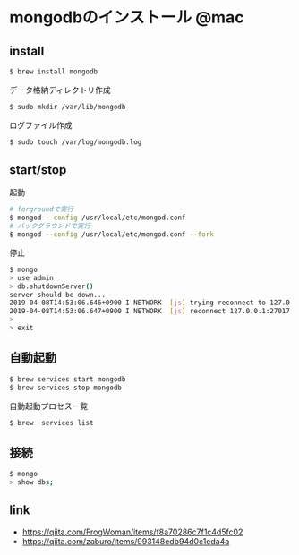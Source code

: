 # mongodbのインストール @mac



## install
 
```bash
$ brew install mongodb
```

データ格納ディレクトリ作成

```bash
$ sudo mkdir /var/lib/mongodb
```

ログファイル作成


```bash
$ sudo touch /var/log/mongodb.log 
```


## start/stop

起動

```bash
# forgroundで実行
$ mongod --config /usr/local/etc/mongod.conf
# バックグラウンドで実行
$ mongod --config /usr/local/etc/mongod.conf --fork
```

停止

```bash
$ mongo
> use admin
> db.shutdownServer()
server should be down...
2019-04-08T14:53:06.646+0900 I NETWORK  [js] trying reconnect to 127.0.0.1:27017 failed
2019-04-08T14:53:06.647+0900 I NETWORK  [js] reconnect 127.0.0.1:27017 failed failed 
> 
> exit
```

## 自動起動 

```bash
$ brew services start mongodb
$ brew services stop mongodb
```

自動起動プロセス一覧

```bash
$ brew  services list
```



## 接続


```bash
$ mongo
> show dbs;
```


## link

* https://qiita.com/FrogWoman/items/f8a70286c7f1c4d5fc02
* https://qiita.com/zaburo/items/993148edb94d0c1eda4a

